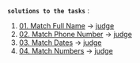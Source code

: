 **`solutions to the tasks`** :

1. [01. Match Full Name]() -> [judge](https://judge.softuni.org/Contests/Practice/Index/1742#0)
2. [02. Match Phone Number]()    ->   [judge](https://judge.softuni.org/Contests/Practice/Index/1742#1)
3. [03. Match Dates]()    ->   [judge](https://judge.softuni.org/Contests/Practice/Index/1742#2)
4. [04. Match Numbers]()    ->   [judge](https://judge.softuni.org/Contests/Practice/Index/1742#3)

